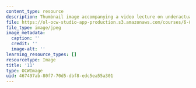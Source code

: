 ```yaml
---
content_type: resource
description: Thumbnail image accompanying a video lecture on underactuated robotics.
file: https://ol-ocw-studio-app-production.s3.amazonaws.com/courses/6-832-underactuated-robotics-spring-2009/467497ab80f770d5dbf8edc5ea55a301_11.jpg
file_type: image/jpeg
image_metadata:
  caption: ''
  credit: ''
  image-alt: ''
learning_resource_types: []
resourcetype: Image
title: '11'
type: OCWImage
uid: 467497ab-80f7-70d5-dbf8-edc5ea55a301
---
```

